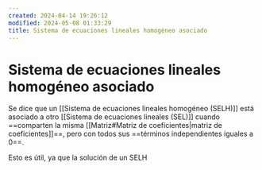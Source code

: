 ```yaml
---
created: 2024-04-14 19:26:12
modified: 2024-05-08 01:33:29
title: Sistema de ecuaciones lineales homogéneo asociado
---
```


# Sistema de ecuaciones lineales homogéneo asociado

Se dice que un [[Sistema de ecuaciones lineales homogéneo (SELH)]] está asociado a otro [[Sistema de ecuaciones lineales (SEL)]] cuando ==comparten la misma [[Matriz#Matriz de coeficientes|matriz de coeficientes]]==, pero con todos sus ==términos independientes iguales a $0$==.

Esto es útil, ya que la solución de un SELH
